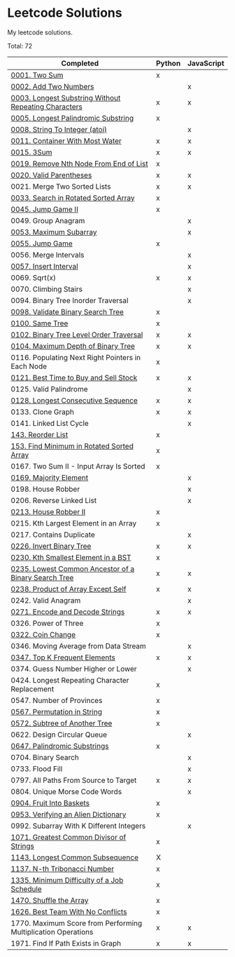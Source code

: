 # Leetcode Solutions

My leetcode solutions.

Total: 72

| Completed                                                                                                                             | Python | JavaScript |
| ------------------------------------------------------------------------------------------------------------------------------------- | ------ | ---------- |
| [0001. Two Sum](https://leetcode.com/problems/two-sum/)                                                                               | x      |            |
| [0002. Add Two Numbers](https://leetcode.com/problems/add-two-numbers/)                                                               |        | x          |
| [0003. Longest Substring Without Repeating Characters](https://leetcode.com/problems/longest-substring-without-repeating-characters/) | x      | x          |
| [0005. Longest Palindromic Substring](https://leetcode.com/problems/longest-palindromic-substring/)                                   | x      |            |
| [0008. String To Integer (atoi)](https://leetcode.com/problems/string-to-integer-atoi/)                                               |        | x          |
| [0011. Container With Most Water](https://leetcode.com/problems/container-with-most-water/)                                           | x      | x          |
| [0015. 3Sum](https://leetcode.com/problems/3sum/)                                                                                     | x      | x          |
| [0019. Remove Nth Node From End of List](https://leetcode.com/problems/remove-nth-node-from-end-of-list/)                             | x      |            |
| [0020. Valid Parentheses](https://leetcode.com/problems/valid-parentheses/)                                                           | x      | x          |
| 0021. Merge Two Sorted Lists                                                                                                          | x      | x          |
| [0033. Search in Rotated Sorted Array](https://leetcode.com/problems/search-in-rotated-sorted-array/)                                 | x      |            |
| [0045. Jump Game II](https://leetcode.com/problems/jump-game-ii/)                                                                     | x      |            |
| 0049. Group Anagram                                                                                                                   |        | x          |
| [0053. Maximum Subarray](https://leetcode.com/problems/maximum-subarray/)                                                             |        | x          |
| [0055. Jump Game](https://leetcode.com/problems/jump-game/)                                                                           | x      |            |
| 0056. Merge Intervals                                                                                                                 |        | x          |
| [0057. Insert Interval](https://leetcode.com/problems/insert-interval/)                                                               |        | x          |
| 0069. Sqrt(x)                                                                                                                         | x      | x          |
| 0070. Climbing Stairs                                                                                                                 |        | x          |
| 0094. Binary Tree Inorder Traversal                                                                                                   |        | x          |
| [0098. Validate Binary Search Tree](https://leetcode.com/problems/validate-binary-search-tree/)                                       | x      |            |
| [0100. Same Tree](https://leetcode.com/problems/same-tree/)                                                                           | x      |            |
| [0102. Binary Tree Level Order Traversal](https://leetcode.com/problems/binary-tree-level-order-traversal/)                           | x      | x          |
| [0104. Maximum Depth of Binary Tree](https://leetcode.com/problems/maximum-depth-of-binary-tree/)                                     | x      | x          |
| 0116. Populating Next Right Pointers in Each Node                                                                                     | x      |            |
| [0121. Best Time to Buy and Sell Stock](https://leetcode.com/problems/best-time-to-buy-and-sell-stock/)                               | x      | x          |
| 0125. Valid Palindrome                                                                                                                |        | x          |
| [0128. Longest Consecutive Sequence](https://leetcode.com/problems/longest-consecutive-sequence/)                                     | x      | x          |
| 0133. Clone Graph                                                                                                                     | x      | x          |
| 0141. Linked List Cycle                                                                                                               |        | x          |
| [143. Reorder List](https://leetcode.com/problems/reorder-list/)                                                                      | x      |            |
| [153. Find Minimum in Rotated Sorted Array](https://leetcode.com/problems/find-minimum-in-rotated-sorted-array/)                      | x      |            |
| 0167. Two Sum II - Input Array Is Sorted                                                                                              | x      |            |
| [0169. Majority Element](https://leetcode.com/problems/majority-element/)                                                             |        | x          |
| 0198. House Robber                                                                                                                    |        | x          |
| 0206. Reverse Linked List                                                                                                             |        | x          |
| [0213. House Robber II](https://leetcode.com/problems/house-robber-ii/)                                                               | x      |            |
| 0215. Kth Largest Element in an Array                                                                                                 | x      |            |
| 0217. Contains Duplicate                                                                                                              |        | x          |
| [0226. Invert Binary Tree](https://leetcode.com/problems/invert-binary-tree/)                                                         | x      | x          |
| [0230. Kth Smallest Element in a BST](https://leetcode.com/problems/kth-smallest-element-in-a-bst/)                                   | x      |            |
| [0235. Lowest Common Ancestor of a Binary Search Tree](https://leetcode.com/problems/lowest-common-ancestor-of-a-binary-search-tree/) | x      | x          |
| [0238. Product of Array Except Self](https://leetcode.com/problems/product-of-array-except-self/)                                     | x      | x          |
| 0242. Valid Anagram                                                                                                                   |        | x          |
| [0271. Encode and Decode Strings](https://leetcode.com/problems/encode-and-decode-strings/)                                           | x      | x          |
| 0326. Power of Three                                                                                                                  | x      |            |
| [0322. Coin Change](https://leetcode.com/problems/coin-change)                                                                        | x      |            |
| 0346. Moving Average from Data Stream                                                                                                 |        | x          |
| [0347. Top K Frequent Elements](https://leetcode.com/problems/top-k-frequent-elements/)                                               | x      | x          |
| 0374. Guess Number Higher or Lower                                                                                                    |        | x          |
| 0424. Longest Repeating Character Replacement                                                                                         | x      |            |
| 0547. Number of Provinces                                                                                                             | x      |            |
| [0567. Permutation in String](https://leetcode.com/problems/permutation-in-string/)                                                   | x      |            |
| [0572. Subtree of Another Tree](https://leetcode.com/problems/subtree-of-another-tree/)                                               | x      |            |
| 0622. Design Circular Queue                                                                                                           |        | x          |
| [0647. Palindromic Substrings](https://leetcode.com/problems/palindromic-substrings/)                                                 | x      |            |
| 0704. Binary Search                                                                                                                   |        | x          |
| 0733. Flood Fill                                                                                                                      |        | x          |
| 0797. All Paths From Source to Target                                                                                                 | x      | x          |
| 0804. Unique Morse Code Words                                                                                                         |        | x          |
| [0904. Fruit Into Baskets](https://leetcode.com/problems/fruit-into-baskets/)                                                         | x      |            |
| [0953. Verifying an Alien Dictionary](https://leetcode.com/problems/verifying-an-alien-dictionary/)                                   | x      |            |
| 0992. Subarray With K Different Integers                                                                                              |        | x          |
| [1071. Greatest Common Divisor of Strings](https://leetcode.com/problems/greatest-common-divisor-of-strings/)                         | x      |            |
| [1143. Longest Common Subsequence](https://leetcode.com/problems/longest-common-subsequence/)                                         | X      |            |
| [1137. N-th Tribonacci Number](https://leetcode.com/problems/n-th-tribonacci-number/)                                                 | x      |            |
| [1335. Minimum Difficulty of a Job Schedule](https://leetcode.com/problems/minimum-difficulty-of-a-job-schedule/)                     | x      |            |
| [1470. Shuffle the Array](https://leetcode.com/problems/shuffle-the-array/)                                                           | x      |            |
| [1626. Best Team With No Conflicts](https://leetcode.com/problems/best-team-with-no-conflicts/)                                       | x      |            |
| 1770. Maximum Score from Performing Multiplication Operations                                                                         | x      | x          |
| 1971. Find If Path Exists in Graph                                                                                                    | x      | x          |
